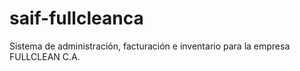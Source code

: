 # saif-fullcleanca
Sistema de administración, facturación e inventario para la empresa FULLCLEAN C.A.
